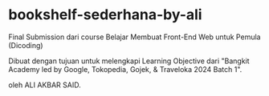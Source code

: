 # bookshelf-sederhana-by-ali
Final Submission dari course Belajar Membuat Front-End Web untuk Pemula (Dicoding)

Dibuat dengan tujuan untuk melengkapi Learning Objective dari "Bangkit Academy led by Google, Tokopedia, Gojek, & Traveloka 2024 Batch 1".

oleh ALI AKBAR SAID.
